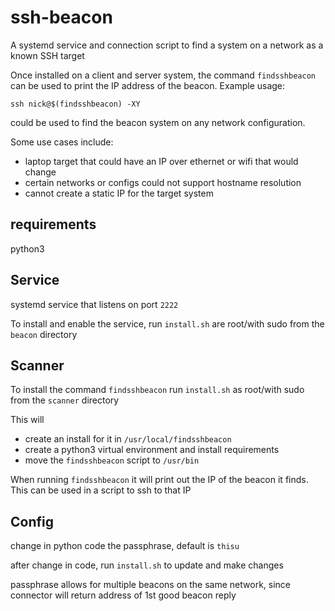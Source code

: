 # ssh-beacon

A systemd service and connection script to find a system on a network as a known SSH target

Once installed on a client and server system, the command `findsshbeacon` can be used to print the IP address of the beacon.
Example usage:
```
ssh nick@$(findsshbeacon) -XY
```
could be used to find the beacon system on any network configuration.

Some use cases include:
 - laptop target that could have an IP over ethernet or wifi that would change
 - certain networks or configs could not support hostname resolution
 - cannot create a static IP for the target system 

## requirements

python3


## Service

systemd service that listens on port `2222` 

To install and enable the service, run `install.sh` are root/with sudo from the `beacon` directory

## Scanner

To install the command `findsshbeacon` run `install.sh` as root/with sudo from the `scanner` directory

This will
 - create an install for it in `/usr/local/findsshbeacon`
 - create a python3 virtual environment and install requirements
 - move the `findsshbeacon` script to `/usr/bin`

When running `findsshbeacon` it will print out the IP of the beacon it finds. 
This can be used in a script to ssh to that IP


## Config

change in python code the passphrase, default is `thisu`

after change in code, run `install.sh` to update and make changes

passphrase allows for multiple beacons on the same network, since connector will return address of 1st good beacon reply
